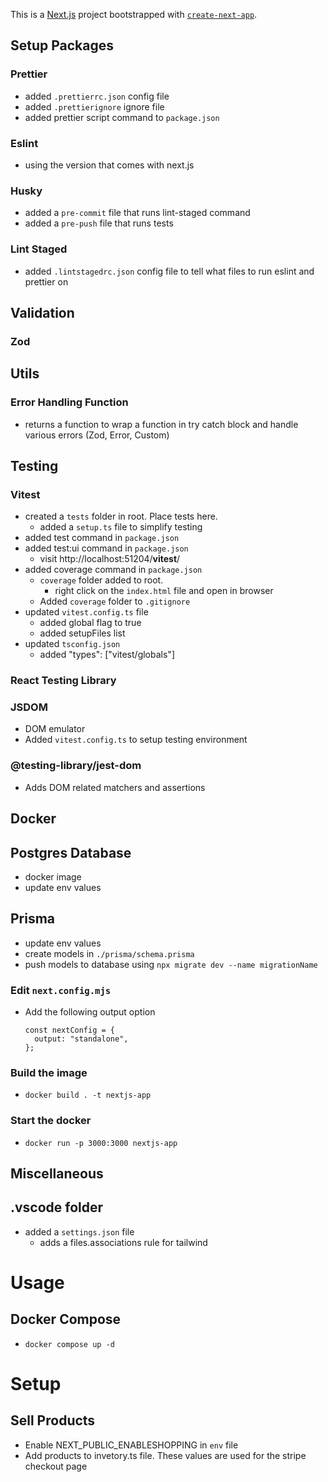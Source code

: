 This is a [Next.js](https://nextjs.org/) project bootstrapped with [`create-next-app`](https://github.com/vercel/next.js/tree/canary/packages/create-next-app).

## Setup Packages

### Prettier

- added `.prettierrc.json` config file
- added `.prettierignore` ignore file
- added prettier script command to `package.json`

### Eslint

- using the version that comes with next.js

### Husky

- added a `pre-commit` file that runs lint-staged command
- added a `pre-push` file that runs tests

### Lint Staged

- added `.lintstagedrc.json` config file to tell what files to run eslint and prettier on

## Validation

### Zod

## Utils

### Error Handling Function

- returns a function to wrap a function in try catch block and handle various errors (Zod, Error, Custom)

## Testing

### Vitest

- created a `tests` folder in root. Place tests here.
  - added a `setup.ts` file to simplify testing
- added test command in `package.json`
- added test:ui command in `package.json`
  - visit http://localhost:51204/**vitest**/
- added coverage command in `package.json`
  - `coverage` folder added to root.
    - right click on the `index.html` file and open in browser
  - Added `coverage` folder to `.gitignore`
- updated `vitest.config.ts` file
  - added global flag to true
  - added setupFiles list
- updated `tsconfig.json`
  - added "types": ["vitest/globals"]

### React Testing Library

### JSDOM

- DOM emulator
- Added `vitest.config.ts` to setup testing environment

### @testing-library/jest-dom

- Adds DOM related matchers and assertions

## Docker

## Postgres Database

- docker image
- update env values

## Prisma

- update env values
- create models in `./prisma/schema.prisma`
- push models to database using `npx migrate dev --name migrationName`

### Edit `next.config.mjs`

- Add the following output option
  ```
  const nextConfig = {
    output: "standalone",
  };
  ```

### Build the image

- `docker build . -t nextjs-app`

### Start the docker

- `docker run -p 3000:3000 nextjs-app`

## Miscellaneous

## .vscode folder

- added a `settings.json` file
  - adds a files.associations rule for tailwind

# Usage

## Docker Compose

- `docker compose up -d`

# Setup

## Sell Products

- Enable NEXT_PUBLIC_ENABLESHOPPING in `env` file
- Add products to invetory.ts file. These values are used for the stripe checkout page
